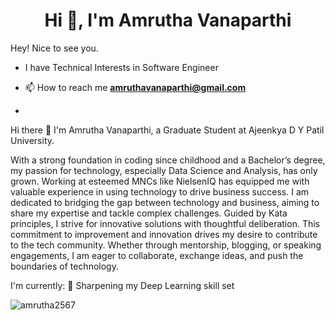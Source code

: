 <h1 align="center">Hi 👋, I'm Amrutha Vanaparthi</h1>

Hey! Nice to see you.
- I have Technical Interests in Software Engineer

- 📫 How to reach me **amruthavanaparthi@gmail.com**
- 
Hi there 👋
I'm Amrutha Vanaparthi, a Graduate Student at Ajeenkya D Y Patil University.

With a strong foundation in coding since childhood and a Bachelor’s degree, my passion for technology, especially Data Science and Analysis, has only grown. Working at esteemed MNCs like NielsenIQ  has equipped me with valuable experience in using technology to drive business success. I am dedicated to bridging the gap between technology and business, aiming to share my expertise and tackle complex challenges. Guided by Kata principles, I strive for innovative solutions with thoughtful deliberation. This commitment to improvement and innovation drives my desire to contribute to the tech community. Whether through mentorship, blogging, or speaking engagements, I am eager to collaborate, exchange ideas, and push the boundaries of technology.

I'm currently:
🌱 Sharpening my Deep Learning skill set

<p><img align="center" src="https://github-readme-stats.vercel.app/api/top-langs?username=amrutha2567&show_icons=true&locale=en&layout=compact" alt="amrutha2567" /></p>
